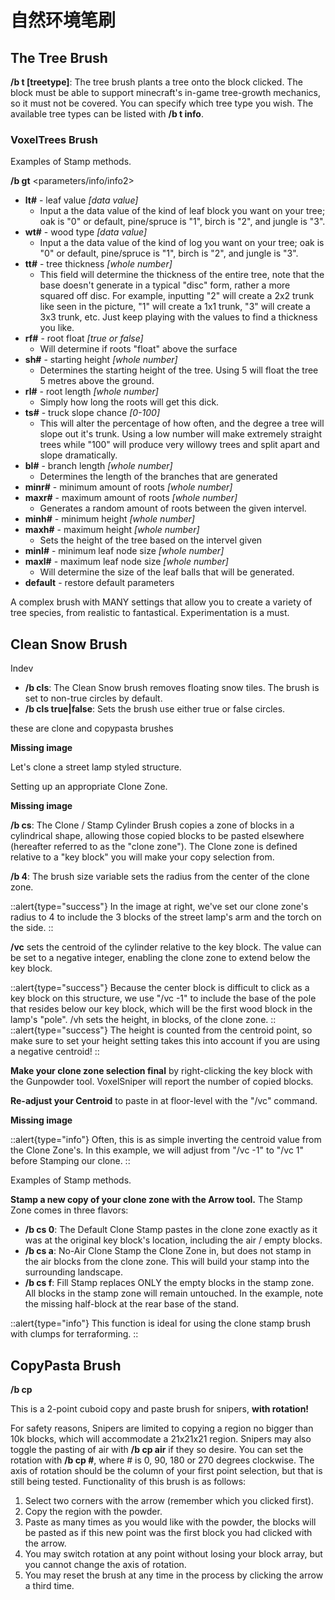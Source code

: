 # 自然环境笔刷

## The Tree Brush
**/b t [treetype]**: The tree brush plants a tree onto the block  clicked. The block must be able to support minecraft's in-game  tree-growth mechanics, so it must not be covered. You can specify which  tree type you wish. The available tree types can be listed with **/b t info**.
### VoxelTrees Brush

Examples of Stamp methods. 

**/b gt** <parameters/info/info2>

* **lt#** - leaf value *[data value]*
    * Input a the data value of the kind of leaf block you want on your tree; oak is "0" or default, pine/spruce is "1", birch is "2", and  jungle is "3".
* **wt#** - wood type *[data value]*
    * Input a the data value of the kind of log you want on your tree; oak is "0" or default, pine/spruce is "1", birch is "2", and  jungle is "3".
* **tt#** - tree thickness *[whole number]*
    * This field will determine the thickness of the entire tree, note that the base doesn't generate in a typical "disc" form, rather a more squared off disc. For example, inputting "2" will create a 2x2  trunk like seen in the picture, "1" will create a 1x1 trunk, "3" will  create a 3x3 trunk, etc. Just keep playing with the values to find a  thickness you like.
* **rf#** - root float *[true or false]*
    * Will determine if roots "float" above the surface
* **sh#** - starting height *[whole number]*
    * Determines the starting height of the tree. Using 5 will float the tree 5 metres above the ground.
* **rl#** - root length *[whole number]*
    * Simply how long the roots will get this dick.
* **ts#** - truck slope chance *[0-100]*
    * This will alter the percentage of how often, and the degree a tree will slope out it's trunk. Using a low number will make extremely straight trees while "100" will produce very willowy trees and split  apart and slope dramatically.
* **bl#** - branch length *[whole number]*
    * Determines the length of the branches that are generated
* **minr#** - minimum amount of roots *[whole number]*
* **maxr#** - maximum amount of roots *[whole number]*
    * Generates a random amount of roots between the given intervel.
* **minh#** - minimum height *[whole number]*
* **maxh#** - maximum height *[whole number]*
    * Sets the height of the tree based on the intervel given
* **minl#** - minimum leaf node size *[whole number]*
* **maxl#** - maximum leaf node size *[whole number]*
    * Will determine the size of the leaf balls that will be generated.
* **default** - restore default parameters

A complex brush with MANY settings that allow you to create a variety of tree species, from realistic to fantastical. Experimentation is a must.

## Clean Snow Brush

Indev

* **/b cls**: The Clean Snow brush removes floating snow tiles. The brush is set to non-true circles by default.
* **/b cls true|false**: Sets the brush use either true or false circles. 

these are clone and copypasta brushes

**Missing image**

Let's clone a street lamp styled structure. 

Setting up an appropriate Clone Zone. 

**Missing image**

**/b cs**: The Clone / Stamp Cylinder Brush copies a zone of  blocks in a cylindrical shape, allowing those copied blocks to be pasted elsewhere (hereafter referred to as the "clone zone"). The Clone zone is defined relative to a "key block" you will make your copy selection from.

**/b 4**: The brush size variable sets the radius from the center of the clone zone.

::alert{type="success"}
In the image at right, we've set our clone zone's radius to 4 to include the 3 blocks of the street lamp's arm and the torch on the side.
::

**/vc** sets the centroid of the cylinder relative to the key block. The value can be set to a negative integer, enabling the clone  zone to extend below the key block.

::alert{type="success"}
Because the center block is difficult to click as a key block on this structure, we use "/vc -1" to include the base of the pole that resides below our key block, which will be the first wood block in the lamp's "pole". /vh sets the height, in blocks, of the clone zone.
::
::alert{type="success"}
The height is counted from the centroid point, so make sure to set your height setting takes this into account if you are using a negative centroid! 
::

**Make your clone zone selection final** by right-clicking the key block with the Gunpowder tool. VoxelSniper will report the number of copied blocks.

**Re-adjust your Centroid** to paste in at floor-level with the "/vc" command.

**Missing image**

::alert{type="info"}
Often, this is as simple inverting the centroid value from the Clone Zone's. In this example, we will adjust from "/vc -1" to "/vc 1" before Stamping our clone.
::

Examples of Stamp methods. 

**Stamp a new copy of your clone zone with the Arrow tool.** The Stamp Zone comes in three flavors:

* **/b cs 0**: The Default Clone Stamp pastes in the clone zone exactly as it was at the original key block's location, including the air / empty blocks.
* **/b cs a**: No-Air Clone Stamp the Clone Zone in, but does not stamp in the air blocks from the clone zone. This will build your stamp into the surrounding landscape.
* **/b cs f**: Fill Stamp replaces ONLY the empty blocks in the stamp zone. All blocks in the stamp zone will remain untouched. In  the example, note the missing half-block at the rear base of the stand.

::alert{type="info"}
This function is ideal for using the clone stamp brush with clumps for terraforming.
::

## CopyPasta Brush
**/b cp**

This is a 2-point cuboid copy and paste brush for snipers, **with rotation!**

For safety reasons, Snipers are limited to copying a region no bigger than 10k blocks, which will accommodate a 21x21x21 region. Snipers may also toggle the pasting of air with **/b cp air** if they so desire. You can set the rotation with **/b cp #**, where # is 0, 90, 180 or 270 degrees clockwise. The axis of rotation should be the column of your first point selection, but that is still being tested. Functionality of this brush is as follows:

1. Select two corners with the arrow (remember which you clicked first).
2. Copy the region with the powder.
3. Paste as many times as you would like with the powder, the blocks will be pasted as if this new point was the first block you had clicked with the arrow.
4. You may switch rotation at any point without losing your block array, but you cannot change the axis of rotation.
5. You may reset the brush at any time in the process by clicking the arrow a third time.